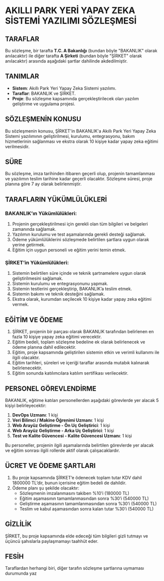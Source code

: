 # AKILLI PARK YERİ YAPAY ZEKA SİSTEMİ YAZILIMI SÖZLEŞMESİ

## TARAFLAR

Bu sözleşme, bir tarafta **T.C. A Bakanlığı** (bundan böyle "BAKANLIK" olarak anılacaktır) ile diğer tarafta **A Şirketi** (bundan böyle "ŞİRKET" olarak anılacaktır) arasında aşağıdaki şartlar dahilinde akdedilmiştir.

## TANIMLAR

- **Sistem**: Akıllı Park Yeri Yapay Zeka Sistemi yazılımı.
- **Taraflar**: BAKANLIK ve ŞİRKET.
- **Proje**: Bu sözleşme kapsamında gerçekleştirilecek olan yazılım geliştirme ve uygulama projesi.

## SÖZLEŞMENİN KONUSU

Bu sözleşmenin konusu, ŞİRKET'in BAKANLIK'a Akıllı Park Yeri Yapay Zeka Sistemi yazılımının geliştirilmesi, kurulumu, entegrasyonu, bakım hizmetlerinin sağlanması ve ekstra olarak 10 kişiye kadar yapay zeka eğitimi verilmesidir.

## SÜRE

Bu sözleşme, imza tarihinden itibaren geçerli olup, projenin tamamlanması ve yazılımın teslim tarihine kadar geçerli olacaktır. Sözleşme süresi, proje planına göre 7 ay olarak belirlenmiştir.

## TARAFLARIN YÜKÜMLÜLÜKLERİ

### BAKANLIK’ın Yükümlülükleri:

1. Projenin gerçekleştirilmesi için gerekli olan tüm bilgileri ve belgeleri zamanında sağlamak.
2. Yazılımın kurulumu ve test aşamalarında gerekli desteği sağlamak.
3. Ödeme yükümlülüklerini sözleşmede belirtilen şartlara uygun olarak yerine getirmek.
4. Eğitim için uygun personeli ve eğitim yerini temin etmek.

### ŞİRKET’in Yükümlülükleri:

1. Sistemin belirtilen süre içinde ve teknik şartnamelere uygun olarak geliştirilmesini sağlamak.
2. Sistemin kurulumu ve entegrasyonunu yapmak.
3. Sistemin testlerini gerçekleştirip, BAKANLIK’a teslim etmek.
4. Sistemin bakımı ve teknik desteğini sağlamak.
5. Ekstra olarak, kurumdan seçilecek 10 kişiye kadar yapay zeka eğitimi vermek.

## EĞİTİM VE ÖDEME

1. ŞİRKET, projenin bir parçası olarak BAKANLIK tarafından belirlenen en fazla 10 kişiye yapay zeka eğitimi verecektir.
2. Eğitim bedeli, toplam sözleşme bedeline ek olarak belirlenecek ve ödeme planına dahil edilecektir.
3. Eğitim, proje kapsamında geliştirilen sistemin etkin ve verimli kullanımı ile ilgili olacaktır.
4. Eğitim tarihleri, süreleri ve içeriği taraflar arasında mutabık kalınarak belirlenecektir.
5. Eğitim sonunda katılımcılara katılım sertifikası verilecektir.

## PERSONEL GÖREVLENDİRME

BAKANLIK, eğitime katılan personellerden aşağıdaki görevlerde yer alacak 5 kişiyi belirleyecektir:

1. **DevOps Uzmanı**: 1 kişi
2. **Veri Bilimci / Makine Öğrenimi Uzmanı**: 1 kişi
3. **Web Arayüz Geliştirme - Ön Uç Geliştirici**: 1 kişi
4. **Web Arayüz Geliştirme - Arka Uç Geliştirici**: 1 kişi
5. **Test ve Kalite Güvencesi - Kalite Güvencesi Uzmanı**: 1 kişi

Bu personeller, projenin ilgili aşamalarında belirtilen görevlerde yer alacak ve eğitim sonrası ilgili rollerde aktif olarak çalışacaklardır.

## ÜCRET VE ÖDEME ŞARTLARI

1. Bu proje kapsamında ŞİRKET’e ödenecek toplam tutar KDV dahil 1800000 TL’dir, bunun içerisine eğitim bedeli de dahildir.
2. Ödeme planı şu şekilde olacaktır:
    - Sözleşmenin imzalanmasını takiben %10’i (180000 TL)
    - Eğitim aşamasının tamamlanmasından sonra %30’i (540000 TL)
    - Geliştirme aşamasının tamamlanmasından sonra %30’i (540000 TL)
    - Teslim ve kabul aşamasından sonra kalan tutar %30’i (540000 TL)

## GİZLİLİK

ŞİRKET, bu proje kapsamında elde edeceği tüm bilgileri gizli tutmayı ve üçüncü şahıslarla paylaşmamayı taahhüt eder.

## FESİH

Taraflardan herhangi biri, diğer tarafın sözleşme şartlarına uymaması durumunda yaz
